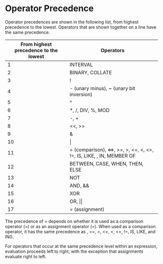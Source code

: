 # **Operator Precedence**

Operator precedences are shown in the following list, from highest precedence to the lowest. Operators that are shown
together on a line have the same precedence.

| From highest precedence to the lowest | Operators|
|---|-----|
| 1 |  INTERVAL   |
| 2 |   BINARY, COLLATE  |
| 3 |   !  |
| 4 |   - (unary minus), ~ (unary bit inversion)  |
| 5 |  ^   |
| 6 |   *, /, DIV, %, MOD|
| 7 |   -, +  |
| 8 |  <<, >>|
| 9 | & |
| 10 | \| |
| 11 |= (comparison), <=>, >=, >, <=, <, <>, !=, IS, LIKE, <!--REGEXP-->, IN, MEMBER OF |
| 12 | BETWEEN, CASE, WHEN, THEN, ELSE |
| 13 | NOT |
| 14 | AND, && |
| 15 | XOR |
| 16 | OR, \|\| |
|17|= (assignment)|

<!--:= 位于assignment后，暂时不支持-->

The precedence of = depends on whether it is used as a comparison operator (=) or as an assignment operator (=). When
used as a comparison operator, it has the same precedence as <!--<=>-->, >=, >, <=, <, <>, !=, IS, LIKE, and IN().

For operators that occur at the same precedence level within an expression, evaluation proceeds left to right, with the
exception that assignments evaluate right to left.
